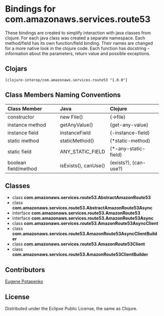 # Bindings for com.amazonaws.services.route53

These bindings are created to simplify interaction with java classes from clojure.
For each java class was created a separate namespace.
Each method/field has its own function/field binding.
Their names are changed for a more native look in the clojure code. Each function has docstring - information about the parameters, return value and possible exceptions.

## Clojars

```
[clojure-interop/com.amazonaws.services.route53 "1.0.0"]
```

## Class Members Naming Conventions

| Class Member | Java | Clojure |
|:--|:--|:--|
| constructor | new File() | (->file) |
| instance method | getAnyValue() | (get-any-value) |
| instance field | instanceField | (-instance-field) |
| static method | staticMethod() | (*static-method) |
| static field | ANY_STATIC_FIELD | (*-any-static-field) |
| boolean field/method | isExists(), canUse() | (exists?), (can-use?) |

## Classes

- class **com.amazonaws.services.route53.AbstractAmazonRoute53**
- class **com.amazonaws.services.route53.AbstractAmazonRoute53Async**
- interface **com.amazonaws.services.route53.AmazonRoute53**
- interface **com.amazonaws.services.route53.AmazonRoute53Async**
- class **com.amazonaws.services.route53.AmazonRoute53AsyncClient**
- class **com.amazonaws.services.route53.AmazonRoute53AsyncClientBuilder**
- class **com.amazonaws.services.route53.AmazonRoute53Client**
- class **com.amazonaws.services.route53.AmazonRoute53ClientBuilder**

## Contributors

[Eugene Potapenko](https://github.com/potapenko/)

## License

Distributed under the Eclipse Public License, the same as Clojure.
